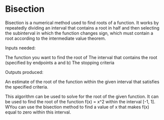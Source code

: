 # Bisection
Bisection is a numerical method used to find roots of a function. It works by repeatedly dividing an interval that contains a root in half and then selecting the subinterval in which the function changes sign, which must contain a root according to the intermediate value theorem.

Inputs needed:

The function you want to find the root of
The interval that contains the root (specified by endpoints a and b)
The stopping criteria

Outputs produced:

An estimate of the root of the function within the given interval that satisfies the specified criteria.

This algorithm can be used to solve for the root of the given function. It can be used to find the root of the function f(x) = x^2  within the interval [-1, 1]. WYou can use the bisection method to find a value of x that makes f(x) equal to zero within this interval.


